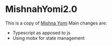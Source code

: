 # MishnahYomi2.0

This is a copy of  [Mishna Yomi](https://github.com/MosheSommers/MishnaYomi)
Main changes are:
* Typescript as apposed to js
* Using mobx for state management
